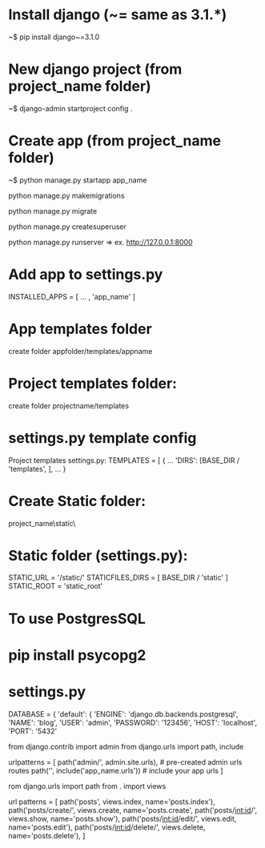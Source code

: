 # Install django (~= same as 3.1.\*)

~$ pip install django~=3.1.0

# New django project (from project_name folder)

~$ django-admin startproject config .

# Create app (from project_name folder)

~$ python manage.py startapp app_name

python manage.py makemigrations

python manage.py migrate

python manage.py createsuperuser

python manage.py runserver => ex. http://127.0.0.1:8000

# Add app to settings.py

INSTALLED_APPS = [ … , 'app_name' ]

# App templates folder

create folder appfolder/templates/appname

# Project templates folder:

create folder projectname/templates

# settings.py template config

Project templates settings.py:
TEMPLATES = [
{ …
'DIRS': [BASE_DIR / 'templates', ],
… }

# Create Static folder:

project_name\static\

# Static folder (settings.py):

STATIC_URL = '/static/'
STATICFILES_DIRS = [ BASE_DIR / 'static' ]
STATIC_ROOT = 'static_root'

# To use PostgresSQL

# pip install psycopg2

# settings.py

DATABASE = {
'default': {
'ENGINE': 'django.db.backends.postgresql',
'NAME': 'blog',
'USER': 'admin',
'PASSWORD': '123456',
'HOST': 'localhost',
'PORT': '5432'

from django.contrib import admin
from django.urls import path, include

urlpatterns = [
path('admin/', admin.site.urls), # pre-created admin urls routes
path('', include('app_name.urls')) # include your app urls
]

rom django.urls import path
from . import views

url patterns = [
path('posts', views.index, name='posts.index'),
path('posts/create/', views.create, name='posts.create',
path('posts/<int:id>/', views.show, name='posts.show'),
path('posts/<int:id>/edit/', views.edit, name='posts.edit'),
path('posts/<int:id>/delete/', views.delete, name='posts.delete'),
]
